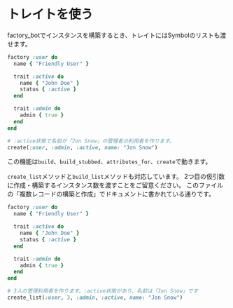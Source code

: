 # トレイトを使う

factory\_botでインスタンスを構築するとき、トレイトにはSymbolのリストも渡せます。

```ruby
factory :user do
  name { "Friendly User" }

  trait :active do
    name { "John Doe" }
    status { :active }
  end

  trait :admin do
    admin { true }
  end
end

# :active状態で名前が「Jon Snow」の管理者の利用者を作ります。
create(:user, :admin, :active, name: "Jon Snow")
```

この機能は`build`、`build_stubbed`、`attributes_for`、`create`で動きます。

`create_list`メソッドと`build_list`メソッドも対応しています。
2つ目の仮引数に作成・構築するインスタンス数を渡すことをご留意ください。
このファイルの「複数レコードの構築と作成」でドキュメントに書かれている通りです。

```ruby
factory :user do
  name { "Friendly User" }

  trait :active do
    name { "John Doe" }
    status { :active }
  end

  trait :admin do
    admin { true }
  end
end

# 3人の管理利用者を作ります。:active状態があり、名前は「Jon Snow」です
create_list(:user, 3, :admin, :active, name: "Jon Snow")
```
